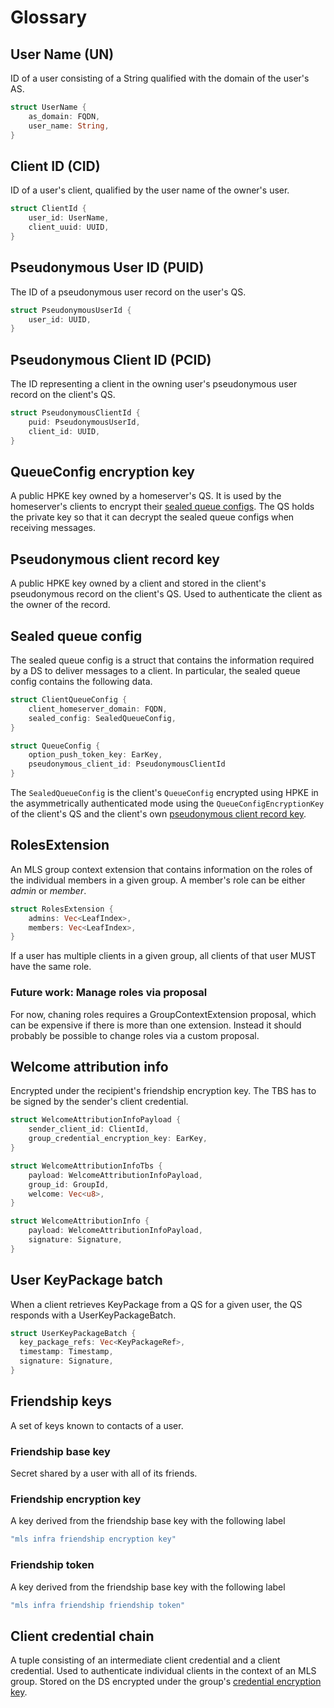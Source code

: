 # Glossary

## User Name (UN)

ID of a user consisting of a String qualified with the domain of the user's AS.

```rust
struct UserName {
    as_domain: FQDN,
    user_name: String,
}
```

## Client ID (CID)

ID of a user's client, qualified by the user name of the owner's user.

```rust
struct ClientId {
    user_id: UserName,
    client_uuid: UUID,
}
```

## Pseudonymous User ID (PUID)

The ID of a pseudonymous user record on the user's QS.

```rust
struct PseudonymousUserId {
    user_id: UUID,
}
```

## Pseudonymous Client ID (PCID)

The ID representing a client in the owning user's pseudonymous user record on the client's QS.

```rust
struct PseudonymousClientId {
    puid: PseudonymousUserId,
    client_id: UUID,
}
```

## QueueConfig encryption key

A public HPKE key owned by a homeserver's QS. It is used by the homeserver's clients to encrypt their [sealed queue configs](glossary.md#sealed-queue-config). The QS holds the private key so that it can decrypt the sealed queue configs when receiving messages.

## Pseudonymous client record key

A public HPKE key owned by a client and stored in the client's pseudonymous record on the client's QS. Used to authenticate the client as the owner of the record.

## Sealed queue config

The sealed queue config is a struct that contains the information required by a DS to deliver messages to a client. In particular, the sealed queue config contains the following data.

```rust
struct ClientQueueConfig {
    client_homeserver_domain: FQDN,
    sealed_config: SealedQueueConfig,
}

struct QueueConfig {
    option_push_token_key: EarKey,
    pseudonymous_client_id: PseudonymousClientId
}
```

The `SealedQueueConfig` is the client's `QueueConfig` encrypted using HPKE in the asymmetrically authenticated mode using the `QueueConfigEncryptionKey` of the client's QS and the client's own [pseudonymous client record key](glossary.md#pseudonymous-client-record-key).

## RolesExtension

An MLS group context extension that contains information on the roles of the individual members in a given group. A member's role can be either *admin* or *member*.

```rust
struct RolesExtension {
    admins: Vec<LeafIndex>,
    members: Vec<LeafIndex>,
}
```

If a user has multiple clients in a given group, all clients of that user MUST have the same role.

### Future work: Manage roles via proposal

For now, chaning roles requires a GroupContextExtension proposal, which can be expensive if there is more than one extension. Instead it should probably be possible to change roles via a custom proposal.

## Welcome attribution info

Encrypted under the recipient's friendship encryption key. The TBS has to be signed by the sender's client credential.

```rust
struct WelcomeAttributionInfoPayload {
    sender_client_id: ClientId,
    group_credential_encryption_key: EarKey,
}

struct WelcomeAttributionInfoTbs {
    payload: WelcomeAttributionInfoPayload,
    group_id: GroupId,
    welcome: Vec<u8>,
}

struct WelcomeAttributionInfo {
    payload: WelcomeAttributionInfoPayload,
    signature: Signature,
}
```

## User KeyPackage batch

When a client retrieves KeyPackage from a QS for a given user, the QS responds with a UserKeyPackageBatch.

```rust
struct UserKeyPackageBatch {
  key_package_refs: Vec<KeyPackageRef>,
  timestamp: Timestamp,
  signature: Signature,
}
```

## Friendship keys

A set of keys known to contacts of a user.

### Friendship base key

Secret shared by a user with all of its friends.

### Friendship encryption key

A key derived from the friendship base key with the following label

```rust
"mls infra friendship encryption key"
```

### Friendship token

A key derived from the friendship base key with the following label

```rust
"mls infra friendship friendship token"
```

## Client credential chain

A tuple consisting of an intermediate client credential and a client credential. Used to authenticate individual clients in the context of an MLS group. Stored on the DS encrypted under the group's [credential encryption key](delivery_service/group_state_encryption.md).